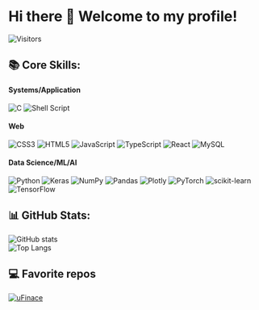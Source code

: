 # Hi there 👋  Welcome to my profile!
![Visitors](https://api.visitorbadge.io/api/visitors?path=https%3A%2F%2Fgithub.com%2Fajwdd&label=Visitors&countColor=%55acb7)
## 📚 Core Skills:
#### Systems/Application
![C](https://img.shields.io/badge/c-%2300599C.svg?style=for-the-badge&logo=c&logoColor=white)  ![Shell Script](https://img.shields.io/badge/shell_script-%23121011.svg?style=for-the-badge&logo=gnu-bash&logoColor=white) <br>
#### Web
![CSS3](https://img.shields.io/badge/css3-%231572B6.svg?style=for-the-badge&logo=css3&logoColor=white) ![HTML5](https://img.shields.io/badge/html5-%23E34F26.svg?style=for-the-badge&logo=html5&logoColor=white) ![JavaScript](https://img.shields.io/badge/javascript-%23323330.svg?style=for-the-badge&logo=javascript&logoColor=%23F7DF1E) ![TypeScript](https://img.shields.io/badge/typescript-%23007ACC.svg?style=for-the-badge&logo=typescript&logoColor=white) ![React](https://img.shields.io/badge/react-%2320232a.svg?style=for-the-badge&logo=react&logoColor=%2361DAFB) ![MySQL](https://img.shields.io/badge/mysql-%2300000f.svg?style=for-the-badge&logo=mysql&logoColor=white) <br/>
#### Data Science/ML/AI
![Python](https://img.shields.io/badge/python-3670A0?style=for-the-badge&logo=python&logoColor=white) ![Keras](https://img.shields.io/badge/Keras-%23D00000.svg?style=for-the-badge&logo=Keras&logoColor=white) ![NumPy](https://img.shields.io/badge/numpy-%23013243.svg?style=for-the-badge&logo=numpy&logoColor=white) ![Pandas](https://img.shields.io/badge/pandas-%23150458.svg?style=for-the-badge&logo=pandas&logoColor=white) ![Plotly](https://img.shields.io/badge/Plotly-%233F4F75.svg?style=for-the-badge&logo=plotly&logoColor=white) ![PyTorch](https://img.shields.io/badge/PyTorch-%23EE4C2C.svg?style=for-the-badge&logo=PyTorch&logoColor=white) ![scikit-learn](https://img.shields.io/badge/scikit--learn-%23F7931E.svg?style=for-the-badge&logo=scikit-learn&logoColor=white) ![TensorFlow](https://img.shields.io/badge/TensorFlow-FF6F00?style=for-the-badge&logo=tensorflow&logoColor=white) 
## 📊 GitHub Stats:
![GitHub stats](https://github-readme-stats.vercel.app/api?username=ajwdd&theme=dark&include_all_commits=true) <br />
![Top Langs](https://github-readme-stats.vercel.app/api/top-langs/?username=ajwdd&theme=dark&hide_border=false&include_all_commits=true&count_private=false&layout=compact)
## 💻 Favorite repos
[![uFinace](https://github-readme-stats.vercel.app/api/pin?username=ajwdd&repo=ufinance&theme=dark)](https://github.com/ajwdd/ufinance)
